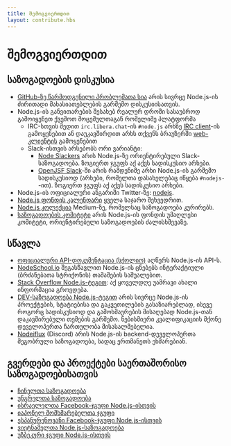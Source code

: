 ```yaml
---
title: შემოგვიერთდით
layout: contribute.hbs
---
```


# შემოგვიერთდით

## საზოგადოების დისკუსია

* [GitHub-ზე წარმოდგენილი პრობლემათა სია](https://github.com/nodejs/node/issues) არის სივრცე Node.js-ის ძირითადი მახასიათებლების გარშემო დისკუსიისათვის.
* Node.js-ის განვითარების შესახებ რეალურ დროში სასაუბროდ გამოიყენეთ ქვემოთ მოცემულთაგან რომელიმე პლატფორმა
  * IRC-სთვის შედით `irc.libera.chat`-ის `#node.js` არხზე [IRC client](https://en.wikipedia.org/wiki/Comparison_of_Internet_Relay_Chat_clients)-ის გამოყენებით ან დაუკავშირდით არხს თქვენს ბრაუზერში [web-კლიენტის](https://kiwiirc.com/nextclient/) გამოყენებით
  * Slack-ისთვის არსებობს ორი ვარიანტი:
    * [Node Slackers](https://www.nodeslackers.com/) არის Node.js-ზე ორიენტირებული Slack-საზოგადოება. ზოგიერთ ჯგუფს აქ აქვს სადისკუსიო არხები.
    * [OpenJSF Slack](https://slack-invite.openjsf.org/)-ში არის რამდენიმე არხი Node.js-ის გარშემო სადისკუსიოდ (არხები, რომელთა დასახელებაც იწყება `#nodejs-`-ით). ზოგიერთ ჯგუფს აქ აქვს სადისკუსიო არხები.
* Node.js-ის ოფიციალური ანგარიში Twitter-ზე: [nodejs](https://twitter.com/nodejs).
* [Node.js ფონდის კალენდარი](https://nodejs.org/calendar) ყველა საჯარო შეხვედრით.
* [Node.js კოლექცია](https://medium.com/the-node-js-collection) Medium-ზე, რომელსაც საზოგადოება კურირებს.
* [საზოგადოების კომიტეტი](https://github.com/nodejs/community-committee) არის Node.js-ის ფონდის უმაღლესი კომიტეტი, ორიენტირებული საზოგადოების ძალისხმევაზე.

## სწავლა

* [ოფიციალური API-დოკუმენტაცია (სქოლიო)](https://nodejs.org/api/) აღწერს Node.js-ის API-ს.
* [NodeSchool.io](https://nodeschool.io/) შეგასწავლით Node.js-ის ცნებებს ინტერაქტიული (ბრძანებათა სტრიქონის) თამაშების საშუალებით.
* [Stack Overflow Node.js-ტეგით](https://stackoverflow.com/questions/tagged/node.js): აქ ყოველდღე უამრავი ახალი ინფორმაცია გროვდება.
* [DEV-საზოგადოება Node.js-ტეგით](https://dev.to/t/node) არის სივრცე Node.js-ის პროექტების, სტატიებისა და გაკვეთილების გასაზიარებლად, ისევე როგორც სადისკუსიოდ და გამოხმაურების მისაღებად Node.js-თან დაკავშირებული თემების გარშემო. ნებისმიერი კვალიფიკაციის მქონე დეველოპერთა ჩართულობა მისასალმებელია.
* [Nodeiflux](https://discordapp.com/invite/vUsrbjd) (Discord) არის Node.js-ის backend-დეველოპერთა მეგობრული საზოგადოება, სადაც ერთმანეთს ეხმარებიან.

## გვერდები და პროექტები საერთაშორისო საზოგადოებისათვის

* [ჩინელთა საზოგადოება](https://cnodejs.org/)
* [უნგრელთა საზოგადოება](https://nodehun.blogspot.com/)
* [ისრაელელთა Facebook-ჯგუფი Node.js-ისთვის](https://www.facebook.com/groups/node.il/)
* [იაპონელ მომხმარებელთა ჯგუფი](https://nodejs.jp/)
* [ესპანურენოვანი Facebook-ჯგუფი Node.js-ისთვის](https://www.facebook.com/groups/node.es/)
* [ვიეტნამელთა Node.js-საზოგადოება](https://www.facebook.com/nodejs.vn/)
* [უზბეკური ჯგუფი Node.js-ისთვის](https://t.me/nodejs_uz)
